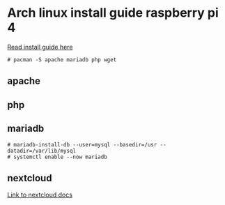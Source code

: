 [modeline]: # ( vim: set ft=markdown sts=4 sw=4 et: )


# Arch linux install guide raspberry pi 4

[Read install guide here](https://archlinuxarm.org/platforms/armv8/broadcom/raspberry-pi-4)

`# pacman -S apache mariadb php wget`

## apache


## php


## mariadb

```
# mariadb-install-db --user=mysql --basedir=/usr --datadir=/var/lib/mysql
# systemctl enable --now mariadb

```

## nextcloud

[Link to nextcloud docs](https://docs.nextcloud.com/server/latest/admin_manual/installation/source_installation.html)

